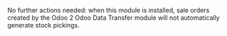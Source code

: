 No further actions needed: when this module is installed, sale orders created by the Odoo 2 Odoo Data Transfer module will not automatically generate stock pickings.

